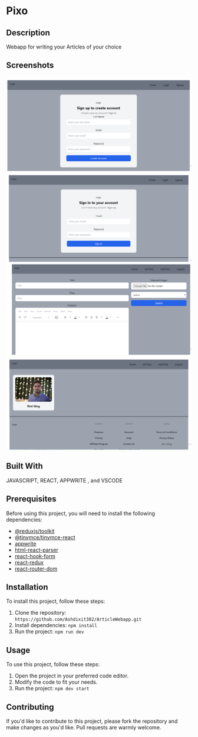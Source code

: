 # Pixo

## Description

Webapp for writing your Articles of your choice


## Screenshots

![SIGN UP](./src/images/Signup.png)
![LOGIN](./src/images/login.png)
![ADD POST](./src/images/Addpost.png)
![ALL POST](./src/images/Allpost.png)

## Built With

JAVASCRIPT, REACT, APPWRITE , and VSCODE 

## Prerequisites

Before using this project, you will need to install the following dependencies:

- [@reduxjs/toolkit](#)
- [@tinymce/tinymce-react](#)
- [appwrite](#)
- [html-react-parser](#)
- [react-hook-form](#)
- [react-redux](#)
- [react-router-dom](#)

## Installation

To install this project, follow these steps:

1. Clone the repository: `https://github.com/Ashdixit382/ArticleWebapp.git`
2. Install dependencies: `npm install`
3. Run the project: `npm run dev`

## Usage

To use this project, follow these steps:

1. Open the project in your preferred code editor.
2. Modify the code to fit your needs.
3. Run the project: `npm dev start`

## Contributing

If you'd like to contribute to this project, please fork the repository and make changes as you'd like. Pull requests are warmly welcome.
